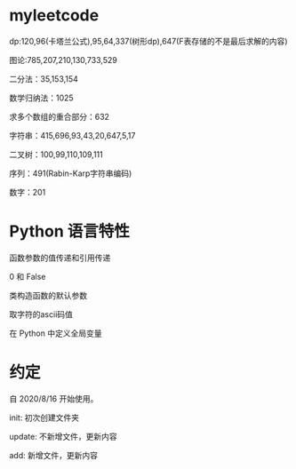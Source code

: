 # myleetcode
dp:120,96(卡塔兰公式),95,64,337(树形dp),647(F表存储的不是最后求解的内容)

图论:785,207,210,130,733,529

二分法：35,153,154

数学归纳法：1025

求多个数组的重合部分：632

字符串：415,696,93,43,20,647,5,17

二叉树：100,99,110,109,111

序列：491(Rabin-Karp字符串编码)

数字：201

# Python 语言特性
函数参数的值传递和引用传递

0 和 False

类构造函数的默认参数

取字符的ascii码值

在 Python 中定义全局变量

# 约定
自 2020/8/16 开始使用。

init: 初次创建文件夹

update: 不新增文件，更新内容

add: 新增文件，更新内容

